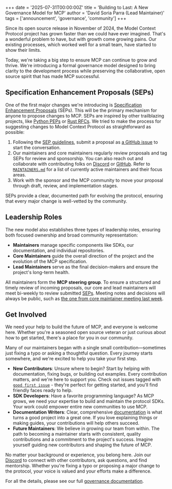 +++
date = '2025-07-31T00:00:00Z'
title = 'Building to Last: A New Governance Model for MCP'
author = 'David Soria Parra (Lead Maintainer)'
tags = ['announcement', 'governance', 'community']
+++

Since its open source release in November of 2024, the Model Context Protocol project has grown faster than we could have ever imagined. That's a wonderful problem to have, but with growth come growing pains. Our existing processes, which worked well for a small team, have started to show their limits.

Today, we're taking a big step to ensure MCP can continue to grow and thrive. We're introducing a formal governance model designed to bring clarity to the development process while preserving the collaborative, open source spirit that has made MCP successful.

## Specification Enhancement Proposals (SEPs)

One of the first major changes we're introducing is [Specification Enhancement Proposals](https://modelcontextprotocol.io/community/sep-guidelines) (SEPs). This will be the primary mechanism for anyone to propose changes to MCP. SEPs are inspired by other trailblazing projects, like [Python PEPs](https://peps.python.org/) or [Rust RFCs](https://github.com/rust-lang/rfcs). We tried to make the process for suggesting changes to Model Context Protocol as straightforward as possible:

1. Following the [SEP guidelines](https://modelcontextprotocol.io/community/sep-guidelines), submit a proposal as [a GitHub issue](https://github.com/modelcontextprotocol/modelcontextprotocol/issues) to start the conversation.
2. Our maintainers and core maintainers regularly review proposals and tag SEPs for review and sponsorship. You can also reach out and collaborate with contributing folks on [Discord](https://discord.gg/6CSzBmMkjX) or [GitHub](https://github.com/modelcontextprotocol/modelcontextprotocol). Refer to [`MAINTAINERS.md`](https://github.com/modelcontextprotocol/modelcontextprotocol/blob/main/MAINTAINERS.md) for a list of currently active maintainers and their focus areas.
3. Work with the sponsor and the MCP community to move your proposal through draft, review, and implementation stages.

SEPs provide a clear, documented path for evolving the protocol, ensuring that every major change is well-vetted by the community.

## Leadership Roles

The new model also establishes three types of leadership roles, ensuring both focused ownership and broad community representation:

- **Maintainers** manage specific components like SDKs, our documentation, and individual repositories.
- **Core Maintainers** guide the overall direction of the project and the evolution of the MCP specification.
- **Lead Maintainers** serve as the final decision-makers and ensure the project's long-term health.

All maintainers form the **MCP steering group**. To ensure a structured and timely review of incoming proposals, our core and lead maintainers will meet bi-weekly to review submitted [SEPs](#specification-enhancement-proposals-seps). Meeting notes and decisions will always be public, such as [the one from core maintainer meeting last week](https://github.com/modelcontextprotocol/modelcontextprotocol/issues/1061).

## Get Involved

We need your help to build the future of MCP, and everyone is welcome here. Whether you're a seasoned open source veteran or just curious about how to get started, there's a place for you in our community.

Many of our maintainers began with a single small contribution—sometimes just fixing a typo or asking a thoughtful question. Every journey starts somewhere, and we're excited to help you take your first step.

- **New Contributors**: Unsure where to begin? Start by helping with documentation, fixing bugs, or building out examples. Every contribution matters, and we're here to support you. Check out issues tagged with [`good first issue`](https://github.com/modelcontextprotocol/modelcontextprotocol/issues?q=is%3Aissue%20state%3Aopen%20label%3A%22good%20first%20issue%22) - they're perfect for getting started, and you'll find friendly faces ready to help.
- **SDK Developers**: Have a favorite programming language? As MCP grows, we need your expertise to build and maintain the protocol SDKs. Your work could empower entire new communities to use MCP.
- **Documentation Writers**: Clear, comprehensive [documentation](https://modelcontextprotocol.io/introduction) is what turns a good project into a great one. If you love explaining things or making guides, your contributions will help others succeed.
- **Future Maintainers**: We believe in growing our team from within. The path to becoming a maintainer starts with consistent, quality contributions and a commitment to the project's success. Imagine yourself guiding new contributors and shaping the future of MCP.

No matter your background or experience, you belong here. Join our [Discord](https://discord.gg/modelcontextprotocol) to connect with other contributors, ask questions, and find mentorship. Whether you're fixing a typo or proposing a major change to the protocol, your voice is valued and your efforts make a difference.

For all the details, please see our full [governance documentation](https://modelcontextprotocol.io/community/governance).
